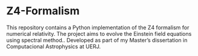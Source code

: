 # Z4-Formalism
This repository contains a Python implementation of the Z4 formalism for numerical relativity. The project aims to evolve the Einstein field equations using spectral method..
Developed as part of my Master’s dissertation in Computacional Astrophysics at UERJ.
